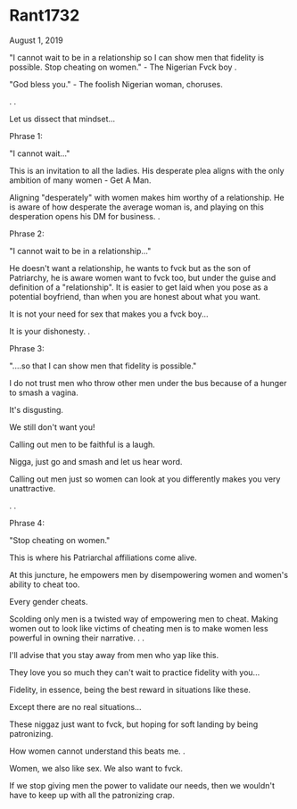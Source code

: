 # Rant1732


August 1, 2019

"I cannot wait to be in a relationship so I can show men that fidelity is possible. Stop cheating on women." - The Nigerian Fvck boy
.

"God bless you." - The foolish Nigerian woman, choruses.

.
.

Let us dissect that mindset...

Phrase 1:

"I cannot wait..."

This is an invitation to all the ladies. His desperate plea aligns with the only ambition of many women - Get A Man.

Aligning "desperately" with women makes him worthy of a relationship. He is aware of how desperate the average woman is, and playing on this desperation opens his DM for business. 
.

Phrase 2:

"I cannot wait to be in a relationship..."

He doesn't want a relationship, he wants to fvck but as the son of Patriarchy, he is aware women want to fvck too, but under the guise and definition of a "relationship".
It is easier to get laid when you pose as a potential boyfriend, than when you are honest about what you want.

It is not your need for sex that makes you a fvck boy...

It is your dishonesty. 
.

Phrase 3:

"....so that I can show men that fidelity is possible."

I do not trust men who throw other men under the bus because of a hunger to smash a  vagina.

It's disgusting. 

We still don't want you!

Calling out men to be faithful is a laugh.

Nigga, just go and smash and let us hear word. 

Calling out men just so women can look at you differently makes you very unattractive.

.
.

Phrase 4:

"Stop cheating on women."

This is where his Patriarchal affiliations come alive. 

At this juncture, he empowers men by disempowering women and women's ability to cheat too.

Every gender cheats. 

Scolding only men is a twisted way of empowering men to cheat. Making women out to look like victims of cheating men is to make women less powerful in owning their narrative.
.
.

I'll advise that you stay away from men who yap like this.

They love you so much they can't wait to practice fidelity with you...

Fidelity, in essence, being the best reward in situations like these. 

Except there are no real situations...

These niggaz just want to fvck, but hoping for soft landing by being patronizing. 

How women cannot understand this beats me.
.

Women, we also like sex. We also want to fvck. 

If we stop giving men the power to validate our needs, then we wouldn't have to keep up with all the patronizing crap.